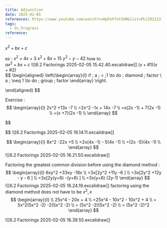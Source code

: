 ```yaml
---
title: Adjunction
date: 2025-02-05
references: https://www.youtube.com/watch?v=HpFeF7nt5kM&list=PLC292123722B1B450&index=3
tags:
  - In_Progress
reference:
---
```



$x^2+  bx +c$

ex :  $x^2 + 4x +3$ 
$x^2 + 8x +15$ 
$y^2 - y - 42$ 
how to  
 $ax^2 + bx +c$
 ![[6.2 Factorings 2025-02-05 15.42.40.excalidraw]] 
$(x+\# 1)(x+\#2)$   
$$
\begin{aligned}
\left\{\begin{array}{l}
if \; a  \; =   \;1 \to   do \; diamond \; factor  \\
a \; \neq  1   \to  do \; group \; factor 
\end{array} 
\right.


\end{aligned}
$$




Exercise : 
 $$ 
 \begin{array}{l}
2x^2   +13x  -7    \\
=2x^2   -1x + 14x   -7  \\
 =x(2x -1) + 7(2x -1)  \\ 
 =(x +7)(2x -1)  \\
\end{array}
 $$


$$

$$
![[6.2 Factorings 2025-02-05 16.14.11.excalidraw]] 

 $$ 
 \begin{array}{l}
8x^2   -22x  +5    \\
 =2x(4x -1) - 5(4x -1)  \\ 
 =(2x -5)(4x -1)  \\
\end{array}
 $$
![[6.2 Factorings 2025-02-05 16.21.50.excalidraw]]



Factoring  the greatest common division before using the diamond method : 
 $$ 
 \begin{array}{l}
6xy^2   +33xy  -18x    \\
 =3x[2y^2   +11y  -6    ]  \\
 =3x[2y^2  +12y - y  - 6    ] \\
 =3x[2y(y+6) -(y+6)    ]  \\
 =3x(y+6) (2y-1) 
\end{array}
 $$
 ![[6.2 Factorings 2025-02-05 16.24.19.excalidraw]]
factoring using the diamond method does not have to be $x^2 , x$  
$$
\begin{array}{l} \\
25x^4  - 20x + 4 \\
=25x^4  - 10x^2  - 10x^2 + 4  \\  
= 5x^2(5x^2 -2) -2(5x^2 -2)   \\
= (5x^2 -2)(5x^2 -2)  \\
= (5x^2 -2)^2
\end{array}
$$

![[6.2 Factorings 2025-02-05 16.39.55.excalidraw]]